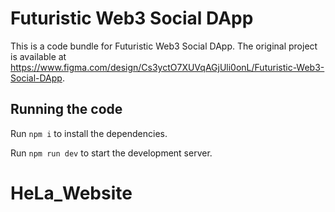 
  # Futuristic Web3 Social DApp

  This is a code bundle for Futuristic Web3 Social DApp. The original project is available at https://www.figma.com/design/Cs3yctO7XUVqAGjUli0onL/Futuristic-Web3-Social-DApp.

  ## Running the code

  Run `npm i` to install the dependencies.

  Run `npm run dev` to start the development server.
  # HeLa_Website
